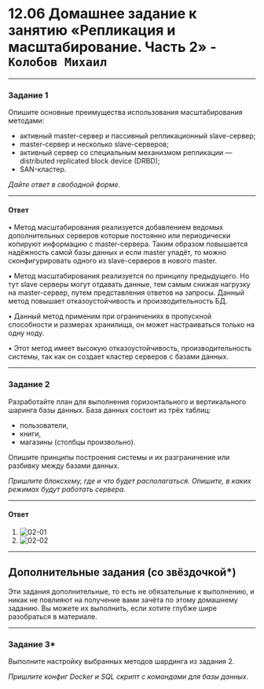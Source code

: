 # 12.06 Домашнее задание к занятию «Репликация и масштабирование. Часть 2» - `Колобов Михаил`

---

### Задание 1

Опишите основные преимущества использования масштабирования методами:

- активный master-сервер и пассивный репликационный slave-сервер; 
- master-сервер и несколько slave-серверов;
- активный сервер со специальным механизмом репликации — distributed replicated block device (DRBD);
- SAN-кластер.

*Дайте ответ в свободной форме.*

---
#### Ответ

•	Метод масштабирования реализуется добавлением ведомых дополнительных серверов которые постоянно или периодически копируют информацию с master-сервера. Таким образом повышается надёжность самой базы данных и если master упадёт, то можно сконфигурировать одного из slave-серверов в нового master.

•	Метод масштабирования реализуется по принципу предыдущего. Но тут slave серверы могут отдавать данные, тем самым снижая нагрузку на master-сервер, путем представления ответов на запросы. Данный метод повышает отказоустойчивость и производительность БД.

•	Данный метод применим при ограничениях в пропускной способности и размерах хранилища, он может настраиваться только на одну ноду.

•	Этот метод имеет высокую отказоустойчивость, производительность системы, так как он создает кластер серверов с базами данных.

---

### Задание 2


Разработайте план для выполнения горизонтального и вертикального шаринга базы данных. База данных состоит из трёх таблиц: 

- пользователи, 
- книги, 
- магазины (столбцы произвольно). 

Опишите принципы построения системы и их разграничение или разбивку между базами данных.

*Пришлите блоксхему, где и что будет располагаться. Опишите, в каких режимах будут работать сервера.* 

---
#### Ответ

1. ![02-01]()
2. ![02-02]()

---

## Дополнительные задания (со звёздочкой*)
Эти задания дополнительные, то есть не обязательные к выполнению, и никак не повлияют на получение вами зачёта по этому домашнему заданию. Вы можете их выполнить, если хотите глубже шире разобраться в материале.

---
### Задание 3*

Выполните настройку выбранных методов шардинга из задания 2.

*Пришлите конфиг Docker и SQL скрипт с командами для базы данных*.

